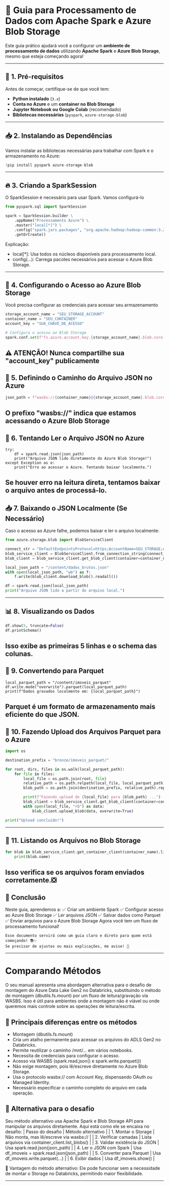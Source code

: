 # 🚀 Guia para Processamento de Dados com Apache Spark e Azure Blob Storage

Este guia prático ajudará você a configurar um **ambiente de processamento de dados** utilizando **Apache Spark** e **Azure Blob Storage**, mesmo que esteja começando agora!

---

## 📌 1. Pré-requisitos

Antes de começar, certifique-se de que você tem:
- **Python instalado** (`3.x`)
- **Conta no Azure** e um **container no Blob Storage**
- **Jupyter Notebook ou Google Colab** (recomendado)
- **Bibliotecas necessárias** (`pyspark`, `azure-storage-blob`)

---

## 📥 2. Instalando as Dependências

Vamos instalar as bibliotecas necessárias para trabalhar com Spark e o armazenamento no Azure:

```python
!pip install pyspark azure-storage-blob
```
---
## 🔥 3. Criando a SparkSession
O SparkSession é necessário para usar Spark. Vamos configurá-lo

```Python
from pyspark.sql import SparkSession

spark = SparkSession.builder \
    .appName("Processamento Azure") \
    .master("local[*]") \
    .config("spark.jars.packages", "org.apache.hadoop:hadoop-common:3.2.0,org.apache.hadoop:hadoop-azure:3.2.0,com.microsoft.azure:azure-storage:8.6.0") \
    .getOrCreate()
```
Explicação:
- local[*]: Usa todos os núcleos disponíveis para processamento local.
- config(...): Carrega pacotes necessários para acessar o Azure Blob Storage.
---

## 🔑 4. Configurando o Acesso ao Azure Blob Storage

Você precisa configurar as credenciais para acessar seu armazenamento

```Python
storage_account_name = "SEU_STORAGE_ACCOUNT"
container_name = "SEU_CONTAINER"
account_key = "SUA_CHAVE_DE_ACESSO"

# Configura o acesso ao Blob Storage
spark.conf.set(f"fs.azure.account.key.{storage_account_name}.blob.core.windows.net", account_key)
```
⚠️ ATENÇÃO! Nunca compartilhe sua "account_key" publicamente
---

## 📂 5. Definindo o Caminho do Arquivo JSON no Azure

```Python
json_path = f"wasbs://{container_name}@{storage_account_name}.blob.core.windows.net/bronze/dados_brutos.json"
```
O prefixo "wasbs://" indica que estamos acessando o Azure Blob Storage
---

## 📖 6. Tentando Ler o Arquivo JSON no Azure

```Pyton
try:
    df = spark.read.json(json_path)
    print("Arquivo JSON lido diretamente do Azure Blob Storage!")
except Exception as e:
    print("Erro ao acessar o Azure. Tentando baixar localmente.")
```
Se houver erro na leitura direta, tentamos baixar o arquivo antes de processá-lo.
---

## 📥 7. Baixando o JSON Localmente (Se Necessário)

Caso o acesso ao Azure falhe, podemos baixar e ler o arquivo localmente:
```Python
from azure.storage.blob import BlobServiceClient

connect_str = "DefaultEndpointsProtocol=https;AccountName=SEU_STORAGE;AccountKey=SUA_CHAVE;EndpointSuffix=core.windows.net"
blob_service_client = BlobServiceClient.from_connection_string(connect_str)
blob_client = blob_service_client.get_blob_client(container=container_name, blob="bronze/dados_brutos.json")

local_json_path = "/content/dados_brutos.json"
with open(local_json_path, "wb") as f:
    f.write(blob_client.download_blob().readall())

df = spark.read.json(local_json_path)
print("Arquivo JSON lido a partir do arquivo local.")
```
---

## 📊 8. Visualizando os Dados

```Python
df.show(5, truncate=False)
df.printSchema()
```
Isso exibe as primeiras 5 linhas e o schema das colunas.
---

## 💾 9. Convertendo para Parquet

```Pyhton
local_parquet_path = "/content/imoveis_parquet"
df.write.mode("overwrite").parquet(local_parquet_path)
print(f"Dados gravados localmente em: {local_parquet_path}")
```
Parquet é um formato de armazenamento mais eficiente do que JSON.
---

## 🚀 10. Fazendo Upload dos Arquivos Parquet para o Azure

```Python
import os

destination_prefix = "bronze/imoveis_parquet/"

for root, dirs, files in os.walk(local_parquet_path):
    for file in files:
        local_file = os.path.join(root, file)
        relative_path = os.path.relpath(local_file, local_parquet_path)
        blob_path = os.path.join(destination_prefix, relative_path).replace("\\", "/")

        print(f"Fazendo upload de {local_file} para {blob_path} ...")
        blob_client = blob_service_client.get_blob_client(container=container_name, blob=blob_path)
        with open(local_file, "rb") as data:
            blob_client.upload_blob(data, overwrite=True)

print("Upload concluído!")
```
---

## 📝 11. Listando os Arquivos no Blob Storage

```Python
for blob in blob_service_client.get_container_client(container_name).list_blobs(name_starts_with=destination_prefix):
    print(blob.name)
```
Isso verifica se os arquivos foram enviados corretamente.❎
---

## 🎯 Conclusão

Neste guia, aprendemos a: 
✅ Criar um ambiente Spark 
✅ Configurar acesso ao Azure Blob Storage 
✅ Ler arquivos JSON 
✅ Salvar dados como Parquet 
✅ Enviar arquivos para o Azure Blob Storage
Agora você tem um fluxo de processamento funcional! 

```
Esse documento servirá como um guia claro e direto para quem está começando! 📚✨
Se precisar de ajustes ou mais explicações, me avise! 🚀
```
---

# Comparando Métodos

O seu manual apresenta uma abordagem alternativa para o desafio de montagem do Azure Data Lake Gen2 no Databricks, substituindo o método de montagem (dbutils.fs.mount) por um fluxo de leitura/gravação via WASBS. Isso é útil para ambientes onde a montagem não é viável ou onde queremos mais controle sobre as operações de leitura/escrita.

## 📌 Principais diferenças entre os métodos
- Montagem (dbutils.fs.mount)
- Cria um atalho permanente para acessar os arquivos do ADLS Gen2 no Databricks.
- Permite reutilizar o caminho /mnt/... em vários notebooks.
- Necessita de credenciais para configurar o acesso.
- Acesso via WASBS (spark.read.json() e spark.write.parquet())
- Não exige montagem, pois lê/escreve diretamente no Azure Blob Storage.
- Usa o protocolo wasbs:// com Account Key, dispensando OAuth ou Managed Identity.
- Necessário especificar o caminho completo do arquivo em cada operação.

## 🔁 Alternativa para o desafio
Seu método alternativo usa Apache Spark e Blob Storage API para manipular os arquivos diretamente. Aqui está como ele se encaixa no desafio:
| Passo do desafio | Método alternativo | 
| 1. Montar o Storage | Não monta, mas lê/escreve via wasbs:// | 
| 2. Verificar camadas | Lista arquivos via container_client.list_blobs() | 
| 3. Validar existência do JSON | Usa spark.read.json(json_path) | 
| 4. Ler o JSON com Spark | Usa df_imoveis = spark.read.json(json_path) | 
| 5. Converter para Parquet | Usa df_imoveis.write.parquet(...) | 
| 6. Exibir dados | Usa df_imoveis.show() | 


📌 Vantagem do método alternativo: Ele pode funcionar sem a necessidade de montar o Storage no Databricks, permitindo maior flexibilidade.

---
